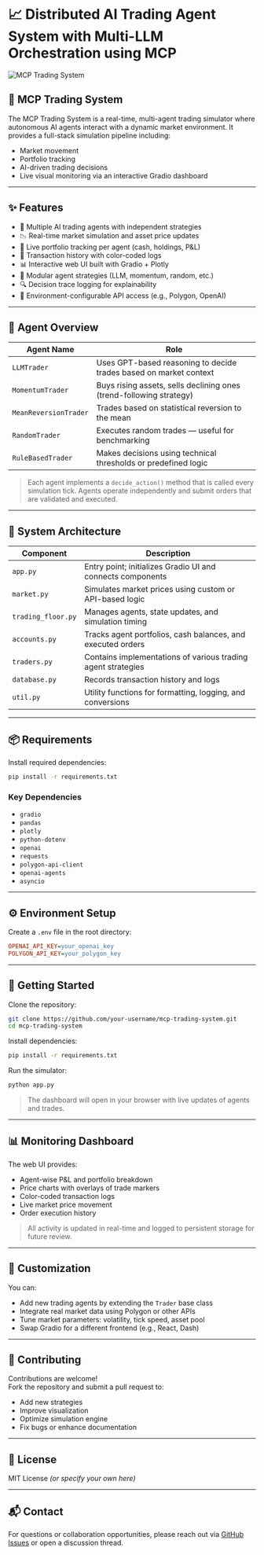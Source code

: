 # 📈 Distributed AI Trading Agent System with Multi-LLM Orchestration using MCP

![MCP Trading System](https://github.com/user-attachments/assets/772abc08-0774-40af-a949-c4e35e99cd76)

## 🧠 MCP Trading System

The MCP Trading System is a real-time, multi-agent trading simulator where autonomous AI agents interact with a dynamic market environment. It provides a full-stack simulation pipeline including:

- Market movement  
- Portfolio tracking  
- AI-driven trading decisions  
- Live visual monitoring via an interactive Gradio dashboard

---

## ✨ Features

- 🤖 Multiple AI trading agents with independent strategies  
- 📉 Real-time market simulation and asset price updates  
- 💼 Live portfolio tracking per agent (cash, holdings, P&L)  
- 🧾 Transaction history with color-coded logs  
- 📊 Interactive web UI built with Gradio + Plotly  
- 🧠 Modular agent strategies (LLM, momentum, random, etc.)  
- 🔍 Decision trace logging for explainability  
- 🔐 Environment-configurable API access (e.g., Polygon, OpenAI)  

---

## 🧠 Agent Overview

| Agent Name           | Role                                                                 |
|----------------------|----------------------------------------------------------------------|
| `LLMTrader`          | Uses GPT-based reasoning to decide trades based on market context     |
| `MomentumTrader`     | Buys rising assets, sells declining ones (trend-following strategy)   |
| `MeanReversionTrader`| Trades based on statistical reversion to the mean                    |
| `RandomTrader`       | Executes random trades — useful for benchmarking                     |
| `RuleBasedTrader`    | Makes decisions using technical thresholds or predefined logic       |

> Each agent implements a `decide_action()` method that is called every simulation tick. Agents operate independently and submit orders that are validated and executed.

---

## 🧩 System Architecture

| Component           | Description                                                          |
|---------------------|----------------------------------------------------------------------|
| `app.py`            | Entry point; initializes Gradio UI and connects components           |
| `market.py`         | Simulates market prices using custom or API-based logic              |
| `trading_floor.py`  | Manages agents, state updates, and simulation timing                 |
| `accounts.py`       | Tracks agent portfolios, cash balances, and executed orders          |
| `traders.py`        | Contains implementations of various trading agent strategies         |
| `database.py`       | Records transaction history and logs                                 |
| `util.py`           | Utility functions for formatting, logging, and conversions           |

---

## 📦 Requirements

Install required dependencies:

```bash
pip install -r requirements.txt
```

### Key Dependencies

- `gradio`  
- `pandas`  
- `plotly`  
- `python-dotenv`  
- `openai`  
- `requests`  
- `polygon-api-client`  
- `openai-agents`  
- `asyncio`  

---

## ⚙️ Environment Setup

Create a `.env` file in the root directory:

```ini
OPENAI_API_KEY=your_openai_key  
POLYGON_API_KEY=your_polygon_key
```

---

## 🚀 Getting Started

Clone the repository:

```bash
git clone https://github.com/your-username/mcp-trading-system.git
cd mcp-trading-system
```

Install dependencies:

```bash
pip install -r requirements.txt
```

Run the simulator:

```bash
python app.py
```

> The dashboard will open in your browser with live updates of agents and trades.

---

## 📊 Monitoring Dashboard

The web UI provides:

- Agent-wise P&L and portfolio breakdown  
- Price charts with overlays of trade markers  
- Color-coded transaction logs  
- Live market price movement  
- Order execution history  

> All activity is updated in real-time and logged to persistent storage for future review.

---

## 🔧 Customization

You can:

- Add new trading agents by extending the `Trader` base class  
- Integrate real market data using Polygon or other APIs  
- Tune market parameters: volatility, tick speed, asset pool  
- Swap Gradio for a different frontend (e.g., React, Dash)  

---

## 🤝 Contributing

Contributions are welcome!  
Fork the repository and submit a pull request to:

- Add new strategies  
- Improve visualization  
- Optimize simulation engine  
- Fix bugs or enhance documentation  

---

## 🪪 License

MIT License *(or specify your own here)*

---

## 📬 Contact

For questions or collaboration opportunities, please reach out via [GitHub Issues](https://github.com/your-username/mcp-trading-system/issues) or open a discussion thread.
